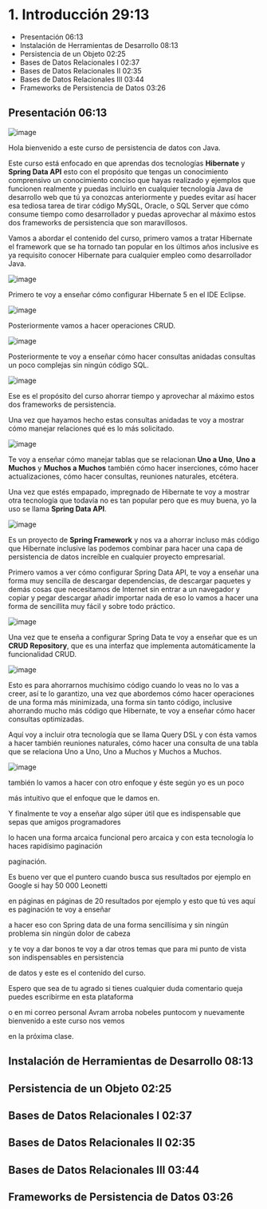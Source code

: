 # 1. Introducción 29:13

* Presentación 06:13
* Instalación de Herramientas de Desarrollo 08:13
* Persistencia de un Objeto 02:25
* Bases de Datos Relacionales I 02:37
* Bases de Datos Relacionales II 02:35
* Bases de Datos Relacionales III 03:44
* Frameworks de Persistencia de Datos 03:26

## Presentación 06:13

![image](https://user-images.githubusercontent.com/23094588/127149024-a6b5cd4c-fb24-449d-b0a1-dc730ed7b0ab.png)

Hola bienvenido a este curso de persistencia de datos con Java.

Este curso está enfocado en que aprendas dos tecnologías **Hibernate** y **Spring Data API** esto con el propósito que tengas un conocimiento comprensivo un conocimiento conciso que hayas realizado y ejemplos que funcionen realmente y puedas incluirlo en cualquier tecnología Java de desarrollo web que tú ya conozcas anteriormente y puedes evitar así hacer esa tediosa tarea de tirar código MySQL, Oracle, o SQL Server que cómo consume tiempo como desarrollador y puedas aprovechar al máximo estos dos frameworks de persistencia que son maravillosos.

Vamos a abordar el contenido del curso, primero vamos a tratar Hibernate el framework que se ha tornado tan popular en los últimos años inclusive es ya requisito conocer Hibernate para cualquier empleo como desarrollador Java.

![image](https://user-images.githubusercontent.com/23094588/127149909-36829712-2de3-41c6-9781-9253415a2d0c.png)

Primero te voy a enseñar cómo configurar Hibernate 5 en el IDE Eclipse.

![image](https://user-images.githubusercontent.com/23094588/127150176-60e7ccb0-c4b2-49e3-85fd-75c96e0cc582.png)

Posteriormente vamos a hacer operaciones CRUD.

![image](https://user-images.githubusercontent.com/23094588/127150375-7a56fd61-38e6-496f-9eb4-4183eed06e73.png)

Posteriormente te voy a enseñar cómo hacer consultas anidadas consultas un poco complejas sin ningún código SQL.

![image](https://user-images.githubusercontent.com/23094588/127150551-684f9b01-9609-4d8f-af49-5c029f868d4d.png)

Ese es el propósito del curso ahorrar tiempo y aprovechar al máximo estos dos frameworks de persistencia.

Una vez que hayamos hecho estas consultas anidadas te voy a mostrar cómo manejar relaciones qué es lo más solicitado. 

![image](https://user-images.githubusercontent.com/23094588/127151003-b5ec1d13-6589-4dd6-bcc8-8cbd5667af97.png)

Te voy a enseñar cómo manejar tablas que se relacionan **Uno a Uno**, **Uno a Muchos** y **Muchos a Muchos** también cómo hacer inserciones, cómo hacer actualizaciones, cómo hacer consultas, reuniones naturales, etcétera.

Una vez que estés empapado, impregnado de Hibernate te voy a mostrar otra tecnología que todavía no es tan popular pero que es muy buena, yo la uso se llama **Spring Data API**.

![image](https://user-images.githubusercontent.com/23094588/127151468-fd5fba49-a414-4dd1-9900-6b7e4fc74b4a.png)

Es un proyecto de **Spring Framework** y nos va a ahorrar incluso más código que Hibernate inclusive las podemos combinar para hacer una capa de persistencia de datos increíble en cualquier proyecto empresarial.

Primero vamos a ver cómo configurar Spring Data API, te voy a enseñar una forma muy sencilla de descargar dependencias, de descargar paquetes y demás cosas que necesitamos de Internet sin entrar a un navegador y copiar y pegar descargar añadir importar nada de eso lo vamos a hacer una forma de sencillita muy fácil y sobre todo práctico.

![image](https://user-images.githubusercontent.com/23094588/127151839-b86bcb6d-2181-40e7-84d9-5c4e039edd0a.png)

Una vez que te enseña a configurar Spring Data te voy a enseñar que es un **CRUD Repository**, que es una interfaz que implementa automáticamente la funcionalidad CRUD.

![image](https://user-images.githubusercontent.com/23094588/127152128-873e142f-6952-4715-95e6-6800e61ca8d0.png)

Esto es para ahorrarnos muchísimo código cuando lo veas no lo vas a creer, así te lo garantizo, una vez que abordemos cómo hacer operaciones de una forma más minimizada, una forma sin tanto código, inclusive ahorrando mucho más código que Hibernate, te voy a enseñar cómo hacer consultas optimizadas. 


Aquí voy a incluir otra tecnología que se llama Query DSL y con ésta vamos a hacer también reuniones naturales, cómo hacer una consulta de una tabla que se relaciona Uno a Uno, Uno a Muchos y Muchos a Muchos.

![image](https://user-images.githubusercontent.com/23094588/127152821-4ac6ad9a-571c-4397-92be-134309afc3af.png)




 también lo vamos a hacer con otro enfoque y éste según yo es un poco

más intuitivo que el enfoque que le damos en.

Y finalmente te voy a enseñar algo súper útil que es indispensable que sepas que amigos programadores

lo hacen una forma arcaica funcional pero arcaica y con esta tecnología lo haces rapidísimo paginación

paginación.

Es bueno ver que el puntero cuando busca sus resultados por ejemplo en Google si hay 50 000 Leonetti

en páginas en páginas de 20 resultados por ejemplo y esto que tú ves aquí es paginación te voy a enseñar

a hacer eso con Spring data de una forma sencillísima y sin ningún problema sin ningún dolor de cabeza

y te voy a dar bonos te voy a dar otros temas que para mi punto de vista son indispensables en persistencia

de datos y este es el contenido del curso.

Espero que sea de tu agrado si tienes cualquier duda comentario queja puedes escribirme en esta plataforma

o en mi correo personal Avram arroba nobeles puntocom y nuevamente bienvenido a este curso nos vemos

en la próxima clase.


## Instalación de Herramientas de Desarrollo 08:13
## Persistencia de un Objeto 02:25
## Bases de Datos Relacionales I 02:37
## Bases de Datos Relacionales II 02:35
## Bases de Datos Relacionales III 03:44
## Frameworks de Persistencia de Datos 03:26
